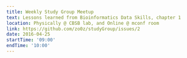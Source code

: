 ```yaml
---
title: Weekly Study Group Meetup
text: Lessons learned from Bioinformatics Data Skills, chapter 1
location: Physically @ CBSB lab, and Online @ mconf room
link: https://github.com/zo0z/studyGroup/issues/2
date: 2016-04-25
startTime: '09:00'
endTime: '10:00'
---
```

